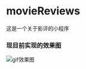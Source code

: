 # movieReviews
这是一个关于影评的小程序
### 现目前实现的效果图
![gif效果图](https://img03.sogoucdn.com/app/a/100520146/4e86f590a1ffde2b74c63b3ec405d843)

